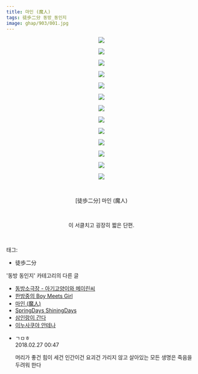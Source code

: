 ```yaml
---
title: 마인 (魔人)
tags: 徒歩二分 동방_동인지
image: ghap/903/001.jpg
---
```

<div class="article">
<p style="text-align: center; clear: none; float: none;"><img src="{{ site.nasurl }}/ghap/903/001.jpg"/></p>
<p style="text-align: center; clear: none; float: none;"><img src="{{ site.nasurl }}/ghap/903/002.jpg"/></p>
<p style="text-align: center; clear: none; float: none;"><img src="{{ site.nasurl }}/ghap/903/003.jpg"/></p>
<p style="text-align: center; clear: none; float: none;"><img src="{{ site.nasurl }}/ghap/903/004.jpg"/></p>
<p style="text-align: center; clear: none; float: none;"><img src="{{ site.nasurl }}/ghap/903/005.jpg"/></p>
<p style="text-align: center; clear: none; float: none;"><img src="{{ site.nasurl }}/ghap/903/006.jpg"/></p>
<p style="text-align: center; clear: none; float: none;"><img src="{{ site.nasurl }}/ghap/903/007.jpg"/></p>
<p style="text-align: center; clear: none; float: none;"><img src="{{ site.nasurl }}/ghap/903/008.jpg"/></p>
<p style="text-align: center; clear: none; float: none;"><img src="{{ site.nasurl }}/ghap/903/009.jpg"/></p>
<p style="text-align: center; clear: none; float: none;"><img src="{{ site.nasurl }}/ghap/903/010.jpg"/></p>
<p style="text-align: center; clear: none; float: none;"><img src="{{ site.nasurl }}/ghap/903/011.jpg"/></p>
<p style="text-align: center; clear: none; float: none;"><img src="{{ site.nasurl }}/ghap/903/012.jpg"/></p>
<p style="text-align: center; clear: none; float: none;"><img src="{{ site.nasurl }}/ghap/903/013.jpg"/></p>
<p style="text-align: center; clear: none; float: none;"><br/></p>
<p style="text-align: center; clear: none; float: none;">[徒歩二分] 마인 (魔人)</p>
<p style="text-align: center; clear: none; float: none;"><br/></p>
<p style="text-align: center; clear: none; float: none;">이 서클치고 굉장히 짧은 단편.</p>
<p><br/></p>
</div><div class="tagTrail">
<p>태그: </p>
<ul>
<li>徒歩二分</li>
</ul>
</div><div class="another">
<p>'동방 동인지' 카테고리의 다른 글</p>
<ul>
<li><a href="/2016-07-17-ghap_906">동방소극장 - 아기고양이와 메이린씨</a></li>
<li><a href="/2016-07-17-ghap_905">한밤중의 Boy Meets Girl</a></li>
<li><a href="/2016-07-17-ghap_903">마인 (魔人)</a></li>
<li><a href="/2016-07-17-ghap_902">SpringDays ShiningDays</a></li>
<li><a href="/2016-07-17-ghap_901">삼인랑이 간다</a></li>
<li><a href="/2016-07-17-ghap_900">이누사쿠야 안테나</a></li>
</ul>
</div><div class="cb_module cb_fluid">
<div class="cb_wrt cb_profile">
<div class="comment">
<ul>
<li class="cb_thumb_off" id="comment15207645">
<div class="cb_comment_area">
<div class="cb_info_area">
<div class="cb_section">
<span class="cb_nick_name">ㄱㅁㅎ</span>
</div>
<div class="cb_section">
<span class="cb_date">2018.02.27 00:47 </span>
</div>
</div>
<div class="cb_dsc_comment">
<p class="cb_dsc">
											머리가 좋건 힘이 세건 인간이건 요괴건 가리지 않고 살아있는 모든 생명은 죽음을 두려워 한다
										</p>
</div>
</div></li>
</ul>
</div>
</div><!-- commentList close -->
</div>